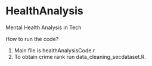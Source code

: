 # HealthAnalysis
Mental Health Analysis in Tech

How to run the code?
  1. Main file is healthAnalysisCode.r
  2. To obtain crime rank run data_cleaning_secdataset.R.
